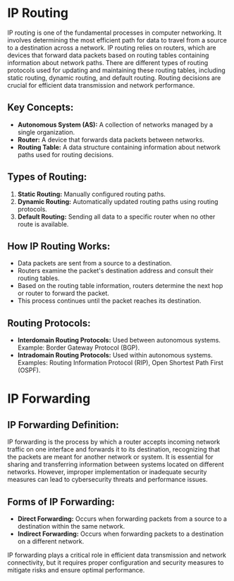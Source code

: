 # IP Routing

IP routing is one of the fundamental processes in computer networking. It involves determining the most efficient path for data to travel from a source to a destination across a network. IP routing relies on routers, which are devices that forward data packets based on routing tables containing information about network paths. There are different types of routing protocols used for updating and maintaining these routing tables, including static routing, dynamic routing, and default routing. Routing decisions are crucial for efficient data transmission and network performance.

## Key Concepts:
- **Autonomous System (AS):** A collection of networks managed by a single organization.
- **Router:** A device that forwards data packets between networks.
- **Routing Table:** A data structure containing information about network paths used for routing decisions.

## Types of Routing:
1. **Static Routing:** Manually configured routing paths.
2. **Dynamic Routing:** Automatically updated routing paths using routing protocols.
3. **Default Routing:** Sending all data to a specific router when no other route is available.

## How IP Routing Works:
- Data packets are sent from a source to a destination.
- Routers examine the packet's destination address and consult their routing tables.
- Based on the routing table information, routers determine the next hop or router to forward the packet.
- This process continues until the packet reaches its destination.

## Routing Protocols:
- **Interdomain Routing Protocols:** Used between autonomous systems. Example: Border Gateway Protocol (BGP).
- **Intradomain Routing Protocols:** Used within autonomous systems. Examples: Routing Information Protocol (RIP), Open Shortest Path First (OSPF).

# IP Forwarding

## IP Forwarding Definition:
IP forwarding is the process by which a router accepts incoming network traffic on one interface and forwards it to its destination, recognizing that the packets are meant for another network or system. It is essential for sharing and transferring information between systems located on different networks. However, improper implementation or inadequate security measures can lead to cybersecurity threats and performance issues.

## Forms of IP Forwarding:
- **Direct Forwarding:** Occurs when forwarding packets from a source to a destination within the same network.
- **Indirect Forwarding:** Occurs when forwarding packets to a destination on a different network.

IP forwarding plays a critical role in efficient data transmission and network connectivity, but it requires proper configuration and security measures to mitigate risks and ensure optimal performance.
